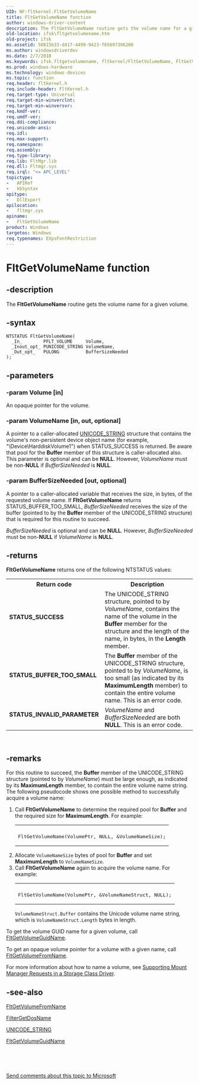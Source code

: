 ```yaml
---
UID: NF:fltkernel.FltGetVolumeName
title: FltGetVolumeName function
author: windows-driver-content
description: The FltGetVolumeName routine gets the volume name for a given volume.
old-location: ifsk\fltgetvolumename.htm
old-project: ifsk
ms.assetid: 50815b33-d417-4499-9423-f65697396200
ms.author: windowsdriverdev
ms.date: 2/7/2018
ms.keywords: ifsk.fltgetvolumename, fltkernel/FltGetVolumeName, FltGetVolumeName, FltGetVolumeName routine [Installable File System Drivers], FltApiRef_e_to_o_8d8cee36-2d14-4d5e-b95a-065a50d83f15.xml
ms.prod: windows-hardware
ms.technology: windows-devices
ms.topic: function
req.header: fltkernel.h
req.include-header: FltKernel.h
req.target-type: Universal
req.target-min-winverclnt: 
req.target-min-winversvr: 
req.kmdf-ver: 
req.umdf-ver: 
req.ddi-compliance: 
req.unicode-ansi: 
req.idl: 
req.max-support: 
req.namespace: 
req.assembly: 
req.type-library: 
req.lib: FltMgr.lib
req.dll: Fltmgr.sys
req.irql: "<= APC_LEVEL"
topictype:
-	APIRef
-	kbSyntax
apitype:
-	DllExport
apilocation:
-	fltmgr.sys
apiname:
-	FltGetVolumeName
product: Windows
targetos: Windows
req.typenames: EXpsFontRestriction
---
```


# FltGetVolumeName function


## -description


The <b>FltGetVolumeName</b> routine gets the volume name for a given volume. 


## -syntax


````
NTSTATUS FltGetVolumeName(
  _In_        PFLT_VOLUME     Volume,
  _Inout_opt_ PUNICODE_STRING VolumeName,
  _Out_opt_   PULONG          BufferSizeNeeded
);
````


## -parameters




### -param Volume [in]

An opaque pointer for the volume. 


### -param VolumeName [in, out, optional]

A pointer to a caller-allocated <a href="..\wudfwdm\ns-wudfwdm-_unicode_string.md">UNICODE_STRING</a> structure that contains the volume's non-persistent device object name (for example, "\Device\HarddiskVolume1") when STATUS_SUCCESS is returned.  Be aware that pool for the <b>Buffer</b> member of this structure is caller-allocated also. This parameter is optional and can be <b>NULL</b>. However, <i>VolumeName</i> must be non-<b>NULL</b> if <i>BufferSizeNeeded</i> is <b>NULL</b>.


### -param BufferSizeNeeded [out, optional]

A pointer to a caller-allocated variable that receives the size, in bytes, of the requested volume name.   If <b>FltGetVolumeName</b> returns STATUS_BUFFER_TOO_SMALL, <i>BufferSizeNeeded</i> receives the size of the buffer (pointed to by the <b>Buffer</b> member of the UNICODE_STRING structure) that is required for this routine to succeed.

<i>BufferSizeNeeded</i> is optional and can be <b>NULL</b>. However, <i>BufferSizeNeeded</i> must be non-<b>NULL</b> if <i>VolumeName</i> is <b>NULL</b>.


## -returns



<b>FltGetVolumeName</b> returns one of the following NTSTATUS values:

<table>
<tr>
<th>Return code</th>
<th>Description</th>
</tr>
<tr>
<td width="40%">
<dl>
<dt><b>STATUS_SUCCESS</b></dt>
</dl>
</td>
<td width="60%">
The UNICODE_STRING structure, pointed to by <i>VolumeName</i>, contains the name of the volume in the <b>Buffer</b> member for the structure and the length of the name, in bytes, in the <b>Length</b> member.

</td>
</tr>
<tr>
<td width="40%">
<dl>
<dt><b>STATUS_BUFFER_TOO_SMALL</b></dt>
</dl>
</td>
<td width="60%">
The <b>Buffer</b> member of the UNICODE_STRING structure, pointed to by <i>VolumeName</i>, is too small (as indicated by its <b>MaximumLength</b> member) to contain the entire volume name.  This is an error code.

</td>
</tr>
<tr>
<td width="40%">
<dl>
<dt><b>STATUS_INVALID_PARAMETER</b></dt>
</dl>
</td>
<td width="60%">
<i>VolumeName</i> and <i>BufferSizeNeeded</i> are both <b>NULL</b>. This is an error code. 

</td>
</tr>
</table>
 




## -remarks



For this routine to succeed, the <b>Buffer</b> member of the UNICODE_STRING structure (pointed to by <i>VolumeName</i>) must be large enough, as indicated by its <b>MaximumLength</b> member, to contain the entire volume name string.  The following pseudocode shows one possible method to successfully acquire a volume name:

<ol>
<li>Call <b>FltGetVolumeName</b> to determine the required pool for <b>Buffer</b> and the required size for <b>MaximumLength</b>.  For example:<div class="code"><span codelanguage=""><table>
<tr>
<th></th>
</tr>
<tr>
<td>
<pre>FltGetVolumeName(VolumePtr, NULL, &amp;VolumeNameSize);</pre>
</td>
</tr>
</table></span></div>
</li>
<li>
Allocate <code>VolumeNameSize</code> bytes of pool for <b>Buffer</b> and set <b>MaximumLength</b> to <code>VolumeNameSize</code>.

</li>
<li>Call <b>FltGetVolumeName</b> again to acquire the volume name.  For example:<div class="code"><span codelanguage=""><table>
<tr>
<th></th>
</tr>
<tr>
<td>
<pre>FltGetVolumeName(VolumePtr, &amp;VolumeNameStruct, NULL);</pre>
</td>
</tr>
</table></span></div>
<code>VolumeNameStruct.Buffer</code> contains the Unicode volume name string, which is <code>VolumeNameStruct.Length</code> bytes in length.

</li>
</ol>
To get the volume GUID name for a given volume, call <a href="..\fltkernel\nf-fltkernel-fltgetvolumeguidname.md">FltGetVolumeGuidName</a>. 

To get an opaque volume pointer for a volume with a given name, call <a href="..\fltkernel\nf-fltkernel-fltgetvolumefromname.md">FltGetVolumeFromName</a>. 

For more information about how to name a volume, see <a href="https://msdn.microsoft.com/fb37f862-70d6-4514-b481-16f664346422">Supporting Mount Manager Requests in a Storage Class Driver</a>. 




## -see-also

<a href="..\fltkernel\nf-fltkernel-fltgetvolumefromname.md">FltGetVolumeFromName</a>



<a href="https://msdn.microsoft.com/library/windows/hardware/ff540492">FilterGetDosName</a>



<a href="..\wudfwdm\ns-wudfwdm-_unicode_string.md">UNICODE_STRING</a>



<a href="..\fltkernel\nf-fltkernel-fltgetvolumeguidname.md">FltGetVolumeGuidName</a>



 

 

<a href="mailto:wsddocfb@microsoft.com?subject=Documentation%20feedback [ifsk\ifsk]:%20FltGetVolumeName routine%20 RELEASE:%20(2/7/2018)&amp;body=%0A%0APRIVACY STATEMENT%0A%0AWe use your feedback to improve the documentation. We don't use your email address for any other purpose, and we'll remove your email address from our system after the issue that you're reporting is fixed. While we're working to fix this issue, we might send you an email message to ask for more info. Later, we might also send you an email message to let you know that we've addressed your feedback.%0A%0AFor more info about Microsoft's privacy policy, see http://privacy.microsoft.com/en-us/default.aspx." title="Send comments about this topic to Microsoft">Send comments about this topic to Microsoft</a>

